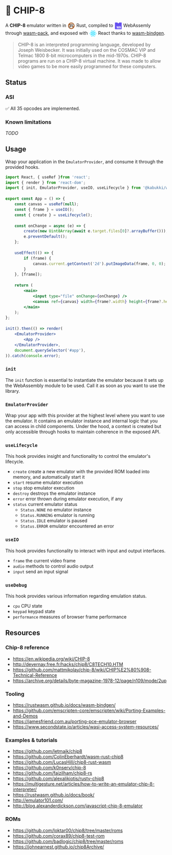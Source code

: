 # 💾 CHIP-8

A **CHIP-8** emulator written in <img align="center" src="https://raw.githubusercontent.com/kabukki/kabukki/master/icons/rust.svg"/> Rust, compiled to <img align="center" src="https://raw.githubusercontent.com/kabukki/kabukki/master/icons/wasm.svg"/> WebAssemly through [wasm-pack](https://github.com/rustwasm/wasm-pack), and exposed with <img align="center" src="https://raw.githubusercontent.com/kabukki/kabukki/master/icons/react.svg"/> React thanks to [wasm-bindgen](https://github.com/rustwasm/wasm-bindgen).

> CHIP-8 is an interpreted programming language, developed by Joseph Weisbecker. It was initially used on the COSMAC VIP and Telmac 1800 8-bit microcomputers in the mid-1970s. CHIP-8 programs are run on a CHIP-8 virtual machine. It was made to allow video games to be more easily programmed for these computers.

## Status

### ASI

✅ All 35 opcodes are implemented.

### Known limitations

*TODO*

## Usage

Wrap your application in the `EmulatorProvider`, and consume it through the provided hooks.

```jsx
import React, { useRef }from 'react';
import { render } from 'react-dom';
import { init, EmulatorProvider, useIO, useLifecycle } from '@kabukki/wasm-chip8';

export const App = () => {
    const canvas = useRef(null);
    const { frame } = useIO();
    const { create } = useLifecycle();

    const onChange = async (e) => {
        create(new Uint8Array(await e.target.files[0]?.arrayBuffer()));
        e.preventDefault();
    };

    useEffect(() => {
        if (frame) {
            canvas.current.getContext('2d').putImageData(frame, 0, 0);
        }
    }, [frame]);

    return (
        <main>
            <input type="file" onChange={onChange} />
            <canvas ref={canvas} width={frame?.width} height={frame?.height} />
        </main>
    );
};

init().then(() => render(
    <EmulatorProvider>
        <App />
    </EmulatorProvider>,
    document.querySelector('#app'),
)).catch(console.error);
```

### `init`

The `init` function is essential to instantiate the emulator because it sets up the WebAssembly module to be used. Call it as soon as you want to use the library.

### `EmulatorProvider`

Wrap your app with this provider at the highest level where you want to use the emulator. It contains an emulator instance and internal logic that you can access in child components. Under the hood, a context is created but only accessible through hooks to maintain coherence in the exposed API.

### `useLifecycle`

This hook provides insight and functionality to control the emulator's lifecycle.

- `create` create a new emulator with the provided ROM loaded into memory, and automatically start it
- `start` resume emulator execution
- `stop` stop emulator execution
- `destroy` destroys the emulator instance
- `error` error thrown during emulator execution, if any
- `status` current emulator status
    - `Status.NONE` no emulator instance
    - `Status.RUNNING` emulator is running
    - `Status.IDLE` emulator is paused
    - `Status.ERROR` emulator encountered an error

### `useIO`

This hook provides functionality to interact with input and output interfaces.

- `frame` the current video frame
- `audio` methods to control audio output
- `input` send an input signal

### `useDebug`

This hook provides various information regarding emulation status.

- `cpu` CPU state
- `keypad` keypad state
- `performance` measures of browser frame performance

## Resources

### Chip-8 reference

- https://en.wikipedia.org/wiki/CHIP-8
- http://devernay.free.fr/hacks/chip8/C8TECH10.HTM
- https://github.com/mattmikolay/chip-8/wiki/CHIP%E2%80%908-Technical-Reference
- https://archive.org/details/byte-magazine-1978-12/page/n109/mode/2up

### Tooling

- https://rustwasm.github.io/docs/wasm-bindgen/
- https://github.com/emscripten-core/emscripten/wiki/Porting-Examples-and-Demos
- https://jamesfriend.com.au/porting-pce-emulator-browser
- https://www.secondstate.io/articles/wasi-access-system-resources/

### Examples & tutorials

- https://github.com/letmaik/chip8
- https://github.com/ColinEberhardt/wasm-rust-chip8
- https://github.com/LucasHill/chip8-rust-wasm
- https://github.com/k0nserv/chip-8
- https://github.com/faizilham/chip8-rs
- https://github.com/alexalikiotis/rusty-chip8
- https://multigesture.net/articles/how-to-write-an-emulator-chip-8-interpreter/
- https://rustwasm.github.io/docs/book/
- http://emulator101.com/
- http://blog.alexanderdickson.com/javascript-chip-8-emulator

### ROMs

- https://github.com/loktar00/chip8/tree/master/roms
- https://github.com/corax89/chip8-test-rom
- https://github.com/badlogic/chip8/tree/master/roms
- https://johnearnest.github.io/chip8Archive/
